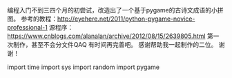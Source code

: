 ﻿编程入门不到三四个月的初尝试，改造出了一个基于pygame的古诗文成语的小拼图。
参考的教程：http://eyehere.net/2011/python-pygame-novice-professional-1
源程序：https://www.cnblogs.com/alanalan/archive/2012/08/15/2639805.html
第一次制作，甚至不会分文件QAQ 有时间再完善吧。
感谢帮助我一起制作的二位。
谢谢！

import time
import sys
import random
import pygame